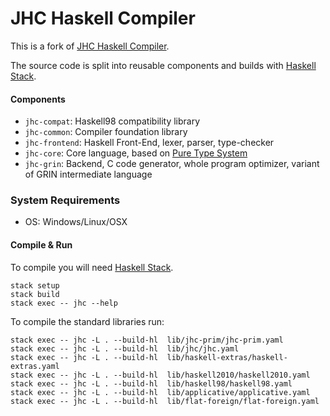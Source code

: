 # JHC Haskell Compiler

This is a fork of [JHC Haskell Compiler](http://repetae.net/computer/jhc/).

The source code is split into reusable components and builds with [Haskell Stack](https://docs.haskellstack.org/en/stable/README/).

#### Components
- `jhc-compat`: Haskell98 compatibility library
- `jhc-common`: Compiler foundation library
- `jhc-frontend`: Haskell Front-End, lexer, parser, type-checker
- `jhc-core`: Core language, based on [Pure Type System](https://en.wikipedia.org/wiki/Pure_type_system)
- `jhc-grin`: Backend, C code generator, whole program optimizer, variant of GRIN intermediate language

### System Requirements
- OS: Windows/Linux/OSX

#### Compile & Run

To compile you will need [Haskell Stack](https://docs.haskellstack.org/en/stable/README/).

```
stack setup
stack build
stack exec -- jhc --help
```

To compile the standard libraries run:
```
stack exec -- jhc -L . --build-hl  lib/jhc-prim/jhc-prim.yaml
stack exec -- jhc -L . --build-hl  lib/jhc/jhc.yaml
stack exec -- jhc -L . --build-hl  lib/haskell-extras/haskell-extras.yaml
stack exec -- jhc -L . --build-hl  lib/haskell2010/haskell2010.yaml
stack exec -- jhc -L . --build-hl  lib/haskell98/haskell98.yaml
stack exec -- jhc -L . --build-hl  lib/applicative/applicative.yaml
stack exec -- jhc -L . --build-hl  lib/flat-foreign/flat-foreign.yaml
```

